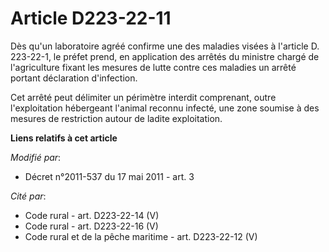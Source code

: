 # Article D223-22-11

Dès qu'un laboratoire agréé confirme une des maladies visées à l'article D. 223-22-1, le préfet prend, en application des
arrêtés du ministre chargé de l'agriculture fixant les mesures de lutte contre ces maladies un arrêté portant déclaration
d'infection.

Cet arrêté peut délimiter un périmètre interdit comprenant, outre l'exploitation hébergeant l'animal reconnu infecté, une
zone soumise à des mesures de restriction autour de ladite exploitation.

**Liens relatifs à cet article**

_Modifié par_:

  - Décret n°2011-537 du 17 mai 2011 - art. 3

_Cité par_:

  - Code rural - art. D223-22-14 (V)
  - Code rural - art. D223-22-16 (V)
  - Code rural et de la pêche maritime - art. D223-22-12 (V)
